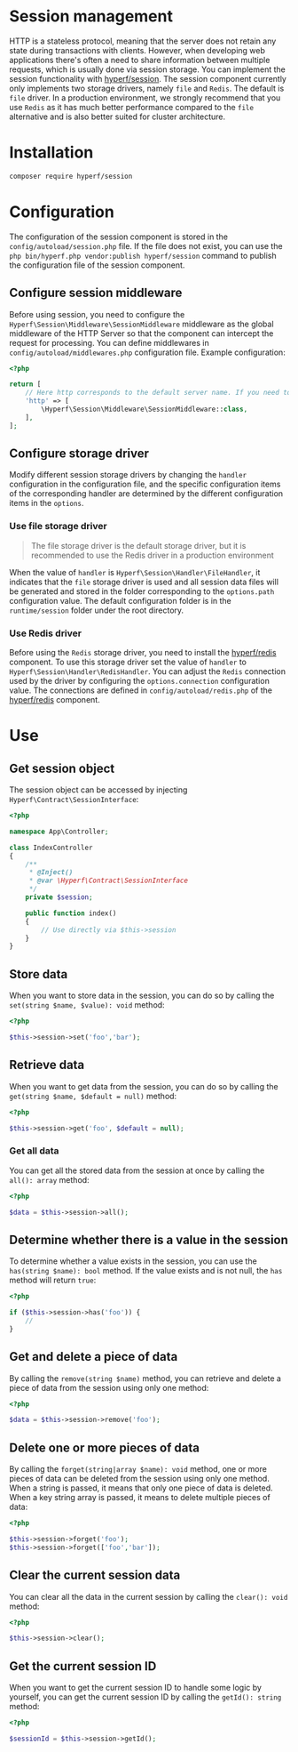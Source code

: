 # Session management

HTTP is a stateless protocol, meaning that the server does not retain any state during transactions with clients. However, when developing web applications there's often a need to share information between multiple requests, which is usually done via session storage. You can implement the session functionality with [hyperf/session](https://github.com/hyperf/session). The session component currently only implements two storage drivers, namely `file` and `Redis`. The default is `file` driver. In a production environment, we strongly recommend that you use `Redis` as it has much better performance compared to the `file` alternative and is also better suited for cluster architecture.

# Installation

```bash
composer require hyperf/session
```

# Configuration

The configuration of the session component is stored in the `config/autoload/session.php` file. If the file does not exist, you can use the `php bin/hyperf.php vendor:publish hyperf/session` command to publish the configuration file of the session component.

## Configure session middleware

Before using session, you need to configure the `Hyperf\Session\Middleware\SessionMiddleware` middleware as the global middleware of the HTTP Server so that the component can intercept the request for processing. You can define middlewares in `config/autoload/middlewares.php` configuration file. Example configuration:

```php
<?php

return [
    // Here http corresponds to the default server name. If you need to use session on other servers, you need to configure the corresponding global middleware
    'http' => [
        \Hyperf\Session\Middleware\SessionMiddleware::class,
    ],
];
```

## Configure storage driver

Modify different session storage drivers by changing the `handler` configuration in the configuration file, and the specific configuration items of the corresponding handler are determined by the different configuration items in the `options`.

### Use file storage driver

> The file storage driver is the default storage driver, but it is recommended to use the Redis driver in a production environment

When the value of `handler` is `Hyperf\Session\Handler\FileHandler`, it indicates that the `file` storage driver is used and all session data files will be generated and stored in the folder corresponding to the `options.path` configuration value. The default configuration folder is in the `runtime/session` folder under the root directory.

### Use Redis driver

Before using the `Redis` storage driver, you need to install the [hyperf/redis](https://github.com/hyperf/redis) component. To use this storage driver set the value of `handler` to `Hyperf\Session\Handler\RedisHandler`. You can adjust the `Redis` connection used by the driver by configuring the `options.connection` configuration value. The connections are defined in `config/autoload/redis.php` of the [hyperf/redis](https://github.com/hyperf/redis) component.

# Use

## Get session object

The session object can be accessed by injecting `Hyperf\Contract\SessionInterface`:

```php
<?php

namespace App\Controller;

class IndexController
{
    /**
     * @Inject()
     * @var \Hyperf\Contract\SessionInterface
     */
    private $session;

    public function index()
    {
        // Use directly via $this->session
    }
}
```

## Store data

When you want to store data in the session, you can do so by calling the `set(string $name, $value): void` method:

```php
<?php

$this->session->set('foo','bar');
```

## Retrieve data

When you want to get data from the session, you can do so by calling the `get(string $name, $default = null)` method:

```php
<?php

$this->session->get('foo', $default = null);
```

### Get all data

You can get all the stored data from the session at once by calling the `all(): array` method:

```php
<?php

$data = $this->session->all();
```

## Determine whether there is a value in the session

To determine whether a value exists in the session, you can use the `has(string $name): bool` method. If the value exists and is not null, the `has` method will return `true`:

```php
<?php

if ($this->session->has('foo')) {
    //
}
```

## Get and delete a piece of data

By calling the `remove(string $name)` method, you can retrieve and delete a piece of data from the session using only one method:

```php
<?php

$data = $this->session->remove('foo');
```

## Delete one or more pieces of data

By calling the `forget(string|array $name): void` method, one or more pieces of data can be deleted from the session using only one method. When a string is passed, it means that only one piece of data is deleted. When a key string array is passed, it means to delete multiple pieces of data:

```php
<?php

$this->session->forget('foo');
$this->session->forget(['foo','bar']);
```

## Clear the current session data

You can clear  all the data in the current session by calling the `clear(): void` method:

```php
<?php

$this->session->clear();
```

## Get the current session ID

When you want to get the current session ID to handle some logic by yourself, you can get the current session ID by calling the `getId(): string` method:

```php
<?php

$sessionId = $this->session->getId();
```
